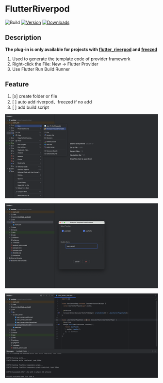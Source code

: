 # FlutterRiverpod

![Build](https://github.com/LiuPack/FlutterRiverpod/workflows/Build/badge.svg)
[![Version](https://img.shields.io/jetbrains/plugin/v/MARKETPLACE_ID.svg)](https://plugins.jetbrains.com/plugin/MARKETPLACE_ID)
[![Downloads](https://img.shields.io/jetbrains/plugin/d/MARKETPLACE_ID.svg)](https://plugins.jetbrains.com/plugin/MARKETPLACE_ID)

## Description

<!-- Plugin description -->

**The plug-in is only available for projects with [flutter_riverpod](https://pub.dev/packages/flutter_riverpod)
and [freezed](https://pub.dev/packages/freezed)**

1. Used to generate the template code of provider framework
2. Right-click the File: New -> Flutter Provider
3. Use Flutter Run Build Runner

## Feature

1. [x] create folder or file
2. [ ] auto add riverpod、freezed if no add
3. [ ] add build script

<!-- Plugin description end -->


![Open](screen/1.png)

![Edit](screen/2.png)

![Create](screen/3.png)
